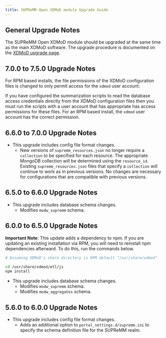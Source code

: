 ```yaml
---
title: SUPReMM Open XDMoD module Upgrade Guide
---
```


General Upgrade Notes
---------------------

The SUPReMM Open XDMoD module should be upgraded at the same time as the main XDMoD
software. The upgrade procedure is documented on the [XDMoD upgrade
page](http://open.xdmod.org/upgrade.html).

7.0.0 to 7.5.0 Upgrade Notes
----------------------------

For RPM based installs, the file permissions of the XDMoD configuration
files is changed to only permit access for the `xdmod` user account.

If you have configured the summarization scripts to read the database access credentials directly
from the XDMoD configuration files then you must run the scripts with a user account that
has appropriate has access permissions for these files.  For an RPM based install, the `xdmod` user
account has the correct permission.

6.6.0 to 7.0.0 Upgrade Notes
----------------------------

- This upgrade includes config file format changes.
    - New versions of `supremm_resources.json` no longer require a `collection`
      to be specified for each resource.  The appropriate MongoDB collection
      will be determined using the `resource_id`.  Existing
      `supremm_resources.json` files that specify a `collection` will continue
      to work as in previous versions.  No changes are necessary for
      configurations that are compatible with previous versions.

6.5.0 to 6.6.0 Upgrade Notes
----------------------------

- This upgrade includes database schema changes.
    - Modifies `modw_supremm` schema.

6.0.0 to 6.5.0 Upgrade Notes
----------------------------

**Important Note**: This update adds a dependency to npm. If you are updating
an existing installation via RPM, you will need to reinstall npm
dependencies afterward. To do this, run the commands below.

```bash
# Assuming XDMoD's share directory is RPM default "/usr/share/xdmod"

cd /usr/share/xdmod/etl/js
npm install
```

- This upgrade includes database schema changes.
    - Modifies `modw_supremm` schema.
    - Modifies `modw_aggregates` schema.

5.6.0 to 6.0.0 Upgrade Notes
----------------------------

- This upgrade includes config file format changes.
    - Adds an additional option to `portal_settings.d/supremm.ini` to specify the schema definition file for the SUPReMM realm.
